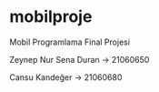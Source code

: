 # mobilproje

Mobil Programlama Final Projesi

Zeynep Nur Sena Duran -> 21060650

Cansu Kandeğer -> 21060680

